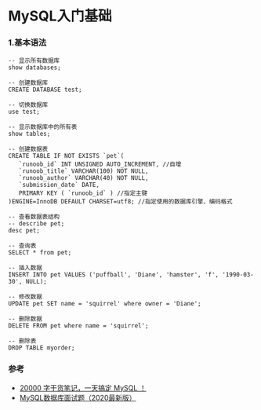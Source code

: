 # MySQL入门基础

### 1.基本语法

```mysql
-- 显示所有数据库
show databases;

-- 创建数据库
CREATE DATABASE test;

-- 切换数据库
use test;

-- 显示数据库中的所有表
show tables;

-- 创建数据表
CREATE TABLE IF NOT EXISTS `pet`(
   `runoob_id` INT UNSIGNED AUTO_INCREMENT, //自增
   `runoob_title` VARCHAR(100) NOT NULL,
   `runoob_author` VARCHAR(40) NOT NULL,
   `submission_date` DATE,
   PRIMARY KEY ( `runoob_id` ) //指定主键
)ENGINE=InnoDB DEFAULT CHARSET=utf8; //指定使用的数据库引擎、编码格式

-- 查看数据表结构
-- describe pet;
desc pet;

-- 查询表
SELECT * from pet;

-- 插入数据
INSERT INTO pet VALUES ('puffball', 'Diane', 'hamster', 'f', '1990-03-30', NULL);

-- 修改数据
UPDATE pet SET name = 'squirrel' where owner = 'Diane';

-- 删除数据
DELETE FROM pet where name = 'squirrel';

-- 删除表
DROP TABLE myorder;
```







### 参考

- [20000 字干货笔记，一天搞定 MySQL ！](https://mp.weixin.qq.com/s/XF56o9RNdJkOgQ3fEP4yAA)
- [MySQL数据库面试题（2020最新版）](https://mp.weixin.qq.com/s/zsjX-AltvUQqEJ0F-wqIRw)

